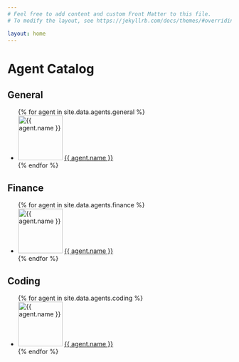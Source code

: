 ```yaml
---
# Feel free to add content and custom Front Matter to this file.
# To modify the layout, see https://jekyllrb.com/docs/themes/#overriding-theme-defaults

layout: home
---
```


<h1>Agent Catalog</h1>

<h2>General</h2>
<ul>
{% for agent in site.data.agents.general %}
  <li>
    <img src="{{ agent.image }}" alt="{{ agent.name }}" style="width: 100px; height: auto;">
    <a href="{{ agent.url }}">{{ agent.name }}</a>
  </li>
{% endfor %}
</ul>

<h2>Finance</h2>
<ul>
{% for agent in site.data.agents.finance %}
  <li>
    <img src="{{ agent.image }}" alt="{{ agent.name }}" style="width: 100px; height: auto;">
    <a href="{{ agent.url }}">{{ agent.name }}</a>
  </li>
{% endfor %}
</ul>

<h2>Coding</h2>
<ul>
{% for agent in site.data.agents.coding %}
  <li>
    <img src="{{ agent.image }}" alt="{{ agent.name }}" style="width: 100px; height: auto;">
    <a href="{{ agent.url }}">{{ agent.name }}</a>
  </li>
{% endfor %}
</ul>
